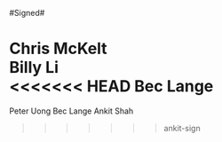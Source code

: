  #Signed#
 
 Chris McKelt  
 Billy Li  
<<<<<<< HEAD
 Bec Lange
=======
 Peter Uong
 Bec Lange
 Ankit Shah
>>>>>>> ankit-sign
